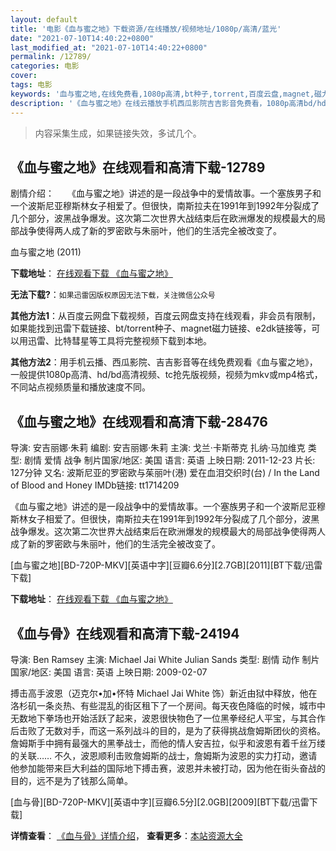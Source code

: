 ```yaml
---
layout: default
title: '电影《血与蜜之地》下载资源/在线播放/视频地址/1080p/高清/蓝光'
date: "2021-07-10T14:40:22+0800"
last_modified_at: "2021-07-10T14:40:22+0800"
permalink: /12789/
categories: 电影
cover:
tags: 电影
keywords: '血与蜜之地,在线免费看,1080p高清,bt种子,torrent,百度云盘,magnet,磁力链,迅雷下载资源'
description: '《血与蜜之地》在线云播放手机西瓜影院吉吉影音免费看，1080p高清bd/hd未删减完整版和tc抢先枪版，mkv/mp4格式，附带bt/torrent种子、magnet/磁力链、百度云盘、网盘资源迅雷下载链接'
---
```


>内容采集生成，如果链接失效，多试几个。


## 《血与蜜之地》在线观看和高清下载-12789

剧情介绍：　　《血与蜜之地》讲述的是一段战争中的爱情故事。一个塞族男子和一个波斯尼亚穆斯林女子相爱了。但很快，南斯拉夫在1991年到1992年分裂成了几个部分，波黑战争爆发。这次第二次世界大战结束后在欧洲爆发的规模最大的局部战争使得两人成了新的罗密欧与朱丽叶，他们的生活完全被改变了。


血与蜜之地 (2011)

**下载地址**： [在线观看下载 《血与蜜之地》](https://www.btbtdy.me/btdy/dy6517.html) 


**无法下载?**：`如果迅雷因版权原因无法下载，关注微信公众号 `

**其他方法1**：从百度云网盘下载视频，百度云网盘支持在线观看，非会员有限制，如果能找到迅雷下载链接、bt/torrent种子、magnet磁力链接、e2dk链接等，可以用迅雷、比特彗星等工具将完整视频下载到本地。

**其他方法2**：用手机云播、西瓜影院、吉吉影音等在线免费观看《血与蜜之地》，一般提供1080p高清、hd/bd高清视频、tc抢先版视频，视频为mkv或mp4格式，不同站点视频质量和播放速度不同。


## 《血与蜜之地》在线观看和高清下载-28476

导演: 安吉丽娜·朱莉 编剧: 安吉丽娜·朱莉 主演: 戈兰·卡斯蒂克 扎纳·马加维克 类型: 剧情 爱情 战争 制片国家/地区: 美国 语言: 英语 上映日期: 2011-12-23 片长: 127分钟 又名: 波斯尼亚的罗密欧与茱丽叶(港) 爱在血泪交织时(台) / In the Land of Blood and Honey IMDb链接: tt1714209

《血与蜜之地》讲述的是一段战争中的爱情故事。一个塞族男子和一个波斯尼亚穆斯林女子相爱了。但很快，南斯拉夫在1991年到1992年分裂成了几个部分，波黑战争爆发。这次第二次世界大战结束后在欧洲爆发的规模最大的局部战争使得两人成了新的罗密欧与朱丽叶，他们的生活完全被改变了。


[血与蜜之地][BD-720P-MKV][英语中字][豆瓣6.6分][2.7GB][2011][BT下载/迅雷下载]

**下载地址**： [在线观看下载 《血与蜜之地》](https://www.btdx8.com/torrent/in_the_land_of_blood_and_honey_2011.html) 


## 《血与骨》在线观看和高清下载-24194

导演: Ben Ramsey 主演: Michael Jai White Julian Sands 类型: 剧情 动作 制片国家/地区: 美国 语言: 英语 上映日期: 2009-02-07

搏击高手波恩（迈克尔•加•怀特 Michael Jai White 饰）新近由狱中释放，他在洛杉矶一条炎热、有些混乱的街区租下了一个房间。每天夜色降临的时候，城市中无数地下拳场也开始活跃了起来，波恩很快物色了一位黑拳经纪人平宝，与其合作后击败了无数对手，而这一系列战斗的目的，是为了获得挑战詹姆斯团伙的资格。詹姆斯手中拥有最强大的黑拳战士，而他的情人安吉拉，似乎和波恩有着千丝万缕的关联…… 不久，波恩顺利击败詹姆斯的战士，詹姆斯为波恩的实力打动，邀请他参加能带来巨大利益的国际地下搏击赛，波恩并未被打动，因为他在街头奋战的目的，远不是为了钱那么简单。


[血与骨][BD-720P-MKV][英语中字][豆瓣6.5分][2.0GB][2009][BT下载/迅雷下载]

**详情查看**： [《血与骨》详情介绍](/movie/24194/)， **查看更多**：[本站资源大全](/movie/t/all/)

